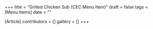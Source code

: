 +++
title = "Grilled Chicken Sub (CEC Menu Item)"
draft = false
tags = [Menu Items]
date = ""

[Article]
contributors = []
gallery = []
+++